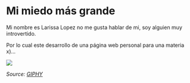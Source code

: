 # Mi miedo más grande

Mi nombre es Larissa Lopez no me gusta hablar de mi, soy alguien muy introvertido.

Por lo cual este desarrollo de una página web personal para una materia x)...

![](https://media.giphy.com/media/v1.Y2lkPTc5MGI3NjExdGp0NTMzdDF4cjhtdnVvNTk4cDEwemt2aXU4b2h6dTlwcnlmN3U1NCZlcD12MV9pbnRlcm5hbF9naWZfYnlfaWQmY3Q9Zw/6pUBXVTai18Iw/giphy.gif)  
 
 *Source: [GIPHY](https://media.giphy.com/media/v1.Y2lkPTc5MGI3NjExdGp0NTMzdDF4cjhtdnVvNTk4cDEwemt2aXU4b2h6dTlwcnlmN3U1NCZlcD12MV9pbnRlcm5hbF9naWZfYnlfaWQmY3Q9Zw/6pUBXVTai18Iw/giphy.gif)*
